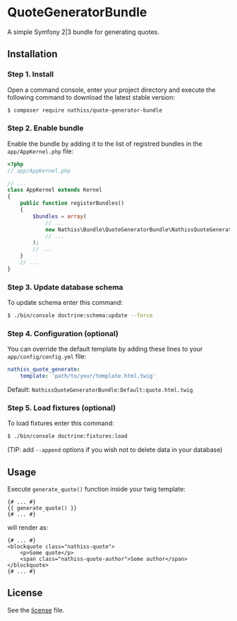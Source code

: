 # QuoteGeneratorBundle

A simple Symfony 2|3 bundle for generating quotes.

## Installation

### Step 1. Install

Open a command console, enter your project directory and execute the following command to download the latest stable version:
```bash
$ composer require nathiss/quote-generator-bundle
```

### Step 2. Enable bundle

Enable the bundle by adding it to the list of registred bundles in the `app/AppKernel.php` file:
```php
<?php
// app/AppKernel.php

// ...
class AppKernel extends Kernel
{
    public function registerBundles()
    {
        $bundles = array(
            // ...
            new Nathiss\Bundle\QuoteGeneratorBundle\NathissQuoteGeneratorBundle(),
            // ...
        );
        // ...
    }
    // ...
}
```

### Step 3. Update database schema
To update schema enter this command:
```bash
$ ./bin/console doctrine:schema:update --force
```

### Step 4. Configuration (optional)
You can override the default template by adding these lines to your `app/config/config.yml` file:
```yaml
nathiss_quote_generate:
    template: 'path/to/your/template.html.twig'
```
Default: `NathissQuoteGeneratorBundle:Default:quote.html.twig`

### Step 5. Load fixtures (optional)
To load fixtures enter this command:
```bash
$ ./bin/console doctrine:fixtures:load
```
(TIP: add `--append` options if you wish not to delete data in your database)

## Usage

Execute `generate_quote()` function inside your twig template:
```twig
{# ... #}
{{ generate_quote() }}
{# ... #}
```

will render as:
```twig
{# ... #}
<blockquote class="nathiss-quote">
    <p>Some quote</p>
    <span class="nathiss-quote-author">Some author</span>
</blockquote>
{# ... #}
```

## License
See the [license](https://github.com/nathiss/QuoteGeneratorBundle/blob/master/LICENSE) file.
